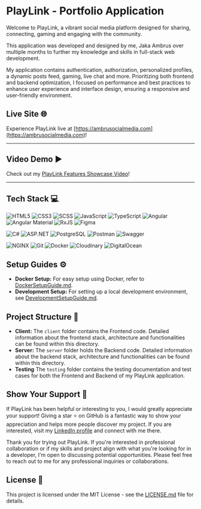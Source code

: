 # PlayLink - Portfolio Application

Welcome to PlayLink, a vibrant social media platform designed for sharing, connecting, gaming and engaging with the community.

This application was developed and designed by me, Jaka Ambrus over multiple months to further my knowledge and skills in full-stack web development.

My application contains authentication, authorization, personalized profiles, a dynamic posts feed, gaming, live chat and more. Prioritizing both frontend and backend optimization, I focused on performance and best practices to enhance user experience and interface design, ensuring a responsive and user-friendly environment.

## Live Site 🌐

Experience PlayLink live at [https://ambrusocialmedia.com](https://ambrusocialmedia.com)!

---

## Video Demo ▶️

Check out my [PlayLink Features Showcase Video](https://www.youtube.com/watch?v=CYa95LGn1cI)!

---

## Tech Stack 💻

![HTML5](https://img.shields.io/badge/-HTML5-E34F26?style=flat&logo=html5&logoColor=white)
![CSS3](https://img.shields.io/badge/-CSS3-1572B6?style=flat&logo=css3&logoColor=white)
![SCSS](https://img.shields.io/badge/-SCSS-CC6699?style=flat&logo=sass&logoColor=white)
![JavaScript](https://img.shields.io/badge/-JavaScript-yellow?style=flat&logo=javascript&logoColor=white)
![TypeScript](https://img.shields.io/badge/-TypeScript-007ACC?style=flat&logo=typescript&logoColor=white)
![Angular](https://img.shields.io/badge/-Angular-DD0031?style=flat&logo=angular&logoColor=white)
![Angular Material](https://img.shields.io/badge/-Angular%20Material-0081CB?style=flat&logo=angular&logoColor=white)
![RxJS](https://img.shields.io/badge/-RxJS-B7178C?style=flat&logo=reactivex&logoColor=white)
![Figma](https://img.shields.io/badge/-Figma-F24E1E?style=flat&logo=figma&logoColor=white)

![C#](https://img.shields.io/badge/-C%23-239120?style=flat&logo=csharp&logoColor=white)
![ASP.NET](https://img.shields.io/badge/-ASP.NET%20Core-512BD4?style=flat&logo=dotnet&logoColor=white)
![PostgreSQL](https://img.shields.io/badge/-PostgreSQL-336791?style=flat&logo=postgresql&logoColor=white)
![Postman](https://img.shields.io/badge/-Postman-FF6C37?style=flat&logo=postman&logoColor=white)
![Swagger](https://img.shields.io/badge/-Swagger-green?style=flat&logo=swagger&logoColor=white)

![NGINX](https://img.shields.io/badge/-NGINX-009639?style=flat&logo=nginx&logoColor=white)
![Git](https://img.shields.io/badge/-Git-F05032?style=flat&logo=git&logoColor=white)
![Docker](https://img.shields.io/badge/-Docker-2496ED?style=flat&logo=docker&logoColor=white)
![Cloudinary](https://img.shields.io/badge/-Cloudinary-3448C5?style=flat&logo=cloudinary&logoColor=white)
![DigitalOcean](https://img.shields.io/badge/-DigitalOcean-0080FF?style=flat&logo=digitalocean&logoColor=white)

## Setup Guides ⚙️

- **Docker Setup:** For easy setup using Docker, refer to [DockerSetupGuide.md](./DockerSetupGuide.md).
- **Development Setup:** For setting up a local development environment, see [DevelopmentSetupGuide.md](./DevelopmentSetupGuide.md).

## Project Structure 📐

- **Client:** The `client` folder contains the Frontend code. Detailed information about the frontend stack, architecture and functionalities can be found within this directory.
- **Server:** The `server` folder holds the Backend code. Detailed information about the backend stack, architecture and functionalities can be found within this directory.
- **Testing** The `testing` folder contains the testing documentation and test cases for both the Frontend and Backend of my PlayLink application.

## Show Your Support 🌟

If PlayLink has been helpful or interesting to you, I would greatly appreciate your support! Giving a star ⭐️ on GitHub is a fantastic way to show your appreciation and helps more people discover my project. If you are interested, visit my [LinkedIn profile](https://www.linkedin.com/in/jaka-ambrus) and connect with me there.

Thank you for trying out PlayLink. If you're interested in professional collaboration or if my skills and project align with what you're looking for in a developer, I'm open to discussing potential opportunities. Please feel free to reach out to me for any professional inquiries or collaborations.

## License 📜

This project is licensed under the MIT License - see the [LICENSE.md](LICENSE.md) file for details.
